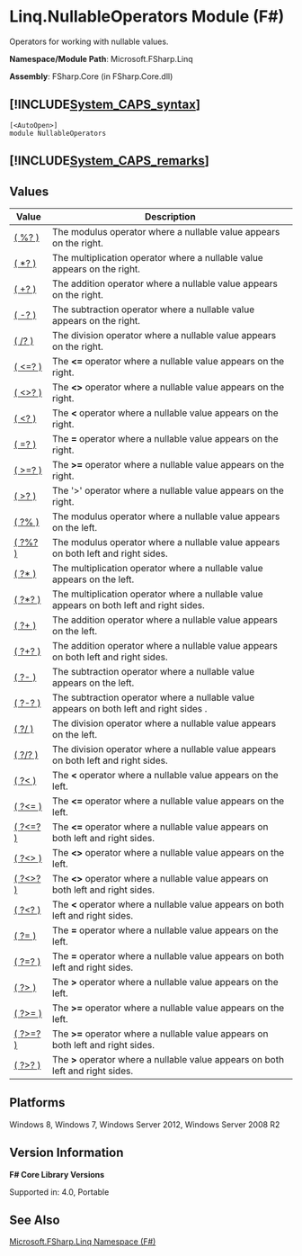 # Linq.NullableOperators Module (F#)

Operators for working with nullable values.

**Namespace/Module Path**: Microsoft.FSharp.Linq

**Assembly**: FSharp.Core (in FSharp.Core.dll)


## [!INCLUDE[System_CAPS_syntax](//System/Token/System_CAPS_syntax_md.md)]

```
[<AutoOpen>]
module NullableOperators
```

## [!INCLUDE[System_CAPS_remarks](//System/Token/System_CAPS_remarks_md.md)]

## Values


|Value|Description|
|-----|-----------|
|[( %? )](http://msdn.microsoft.com/en-us/library/a4c178e5-eec4-42e8-847f-90b24fc609fe)|The modulus operator where a nullable value appears on the right.|
|[( &#42;? )](http://msdn.microsoft.com/en-us/library/04c47870-de7b-480d-98a0-f47593b4ffac)|The multiplication operator where a nullable value appears on the right.|
|[( +? )](http://msdn.microsoft.com/en-us/library/74772ea8-f010-493e-bdb5-ba347f2fd4f1)|The addition operator where a nullable value appears on the right.|
|[( -? )](http://msdn.microsoft.com/en-us/library/4a345c07-314a-48f1-b557-ce072583589c)|The subtraction operator where a nullable value appears on the right.|
|[( /? )](http://msdn.microsoft.com/en-us/library/1de07646-3778-476d-8c61-5d37495d463c)|The division operator where a nullable value appears on the right.|
|[( &lt;=? )](http://msdn.microsoft.com/en-us/library/02454a0f-30ca-4e77-ad84-ee7837461804)|The **&lt;=** operator where a nullable value appears on the right.|
|[( &lt;&gt;? )](http://msdn.microsoft.com/en-us/library/3179aace-70c4-4911-9258-619592214976)|The **&lt;&gt;** operator where a nullable value appears on the right.|
|[( &lt;? )](http://msdn.microsoft.com/en-us/library/be9ea40f-a67f-4e98-8067-a14046752e8b)|The **&lt;** operator where a nullable value appears on the right.|
|[( =? )](http://msdn.microsoft.com/en-us/library/d2102894-6a51-475d-890a-735568c31f87)|The **=** operator where a nullable value appears on the right.|
|[( &gt;=? )](http://msdn.microsoft.com/en-us/library/0a255d8e-8cae-4160-ae61-243a5d96583f)|The **&gt;=** operator where a nullable value appears on the right.|
|[( &gt;? )](http://msdn.microsoft.com/en-us/library/0ad1284b-de48-4a04-83d8-b6f13c9c8936)|The '&gt;' operator where a nullable value appears on the right.|
|[( ?% )](http://msdn.microsoft.com/en-us/library/44297bba-1bd9-4ed2-a848-f1e1e598db87)|The modulus operator where a nullable value appears on the left.|
|[( ?%? )](http://msdn.microsoft.com/en-us/library/dd555f20-1be3-4b8d-81f1-bf1921e62fda)|The modulus operator where a nullable value appears on both left and right sides.|
|[( ?&#42; )](http://msdn.microsoft.com/en-us/library/519da708-5ad6-4075-9d74-d00441cd6078)|The multiplication operator where a nullable value appears on the left.|
|[( ?&#42;? )](http://msdn.microsoft.com/en-us/library/e57057ba-9c3a-40ec-8401-150c2b25f75b)|The multiplication operator where a nullable value appears on both left and right sides.|
|[( ?+ )](http://msdn.microsoft.com/en-us/library/2e8ddd05-b3f3-41b3-9d73-938d9e540f3f)|The addition operator where a nullable value appears on the left.|
|[( ?+? )](http://msdn.microsoft.com/en-us/library/57f28137-0f42-43d2-92af-cad8c6c9d05f)|The addition operator where a nullable value appears on both left and right sides.|
|[( ?- )](http://msdn.microsoft.com/en-us/library/f237a7a6-89f2-48b2-a2fe-f0b98a2bedc2)|The subtraction operator where a nullable value appears on the left.|
|[( ?-? )](http://msdn.microsoft.com/en-us/library/e0024142-1d2a-4607-a39c-1eb1e86fa25a)|The subtraction operator where a nullable value appears on both left and right sides .|
|[( ?/ )](http://msdn.microsoft.com/en-us/library/add02a42-f556-40a7-a168-fbf2053322e3)|The division operator where a nullable value appears on the left.|
|[( ?/? )](http://msdn.microsoft.com/en-us/library/b17be0ac-bf98-4590-861d-a4dd6c6fa535)|The division operator where a nullable value appears on both left and right sides.|
|[( ?&lt; )](http://msdn.microsoft.com/en-us/library/b71897f0-6e29-4c58-b0a7-a5bfa6f88917)|The **&lt;** operator where a nullable value appears on the left.|
|[( ?&lt;= )](http://msdn.microsoft.com/en-us/library/56fddf0a-e4ca-4891-a3be-fad1876be3b6)|The **&lt;=** operator where a nullable value appears on the left.|
|[( ?&lt;=? )](http://msdn.microsoft.com/en-us/library/5c37c28c-0b57-4da5-be11-5a123f7e8ee4)|The **&lt;=** operator where a nullable value appears on both left and right sides.|
|[( ?&lt;&gt; )](http://msdn.microsoft.com/en-us/library/3643a5a8-2ea5-4ad6-82c4-83927c3884a0)|The **&lt;&gt;** operator where a nullable value appears on the left.|
|[( ?&lt;&gt;? )](http://msdn.microsoft.com/en-us/library/5da813d8-ee75-45b8-9ef4-146dcb6d394d)|The **&lt;&gt;** operator where a nullable value appears on both left and right sides.|
|[( ?&lt;? )](http://msdn.microsoft.com/en-us/library/6f1962c8-5605-468c-94ae-f379ae98e17d)|The **&lt;** operator where a nullable value appears on both left and right sides.|
|[( ?= )](http://msdn.microsoft.com/en-us/library/5cdc8ff6-244b-49cf-9376-69ecf249fd7c)|The **=** operator where a nullable value appears on the left.|
|[( ?=? )](http://msdn.microsoft.com/en-us/library/5f793f29-1084-4570-b1c1-17c1b7ef764b)|The **=** operator where a nullable value appears on both left and right sides.|
|[( ?&gt; )](http://msdn.microsoft.com/en-us/library/62dc0021-1312-4ac3-be87-798b60b81bb6)|The **&gt;** operator where a nullable value appears on the left.|
|[( ?&gt;= )](http://msdn.microsoft.com/en-us/library/94d29e32-a204-4f60-a527-6b0af86268f3)|The **&gt;=** operator where a nullable value appears on the left.|
|[( ?&gt;=? )](http://msdn.microsoft.com/en-us/library/3051a50f-d276-4c84-9d73-bf2efeddef94)|The **&gt;=** operator where a nullable value appears on both left and right sides.|
|[( ?&gt;? )](http://msdn.microsoft.com/en-us/library/dc18b6fa-30c4-47b0-9057-794439378a05)|The **&gt;** operator where a nullable value appears on both left and right sides.|

## Platforms
Windows 8, Windows 7, Windows Server 2012, Windows Server 2008 R2


## Version Information
**F# Core Library Versions**

Supported in: 4.0, Portable




## See Also
[Microsoft.FSharp.Linq Namespace &#40;F&#35;&#41;](Microsoft.FSharp.Linq+Namespace+28%F%2329%.md)

